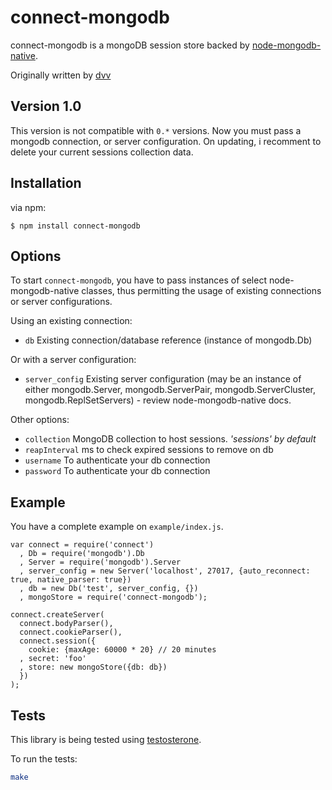 # connect-mongodb

connect-mongodb is a mongoDB session store backed by [node-mongodb-native](http://github.com/christkv/node-mongodb-native).

Originally written by [dvv](http://github.com/dvv)

## Version 1.0

This version is not compatible with `0.*` versions. Now you must pass a mongodb connection, or server configuration.
On updating, i recomment to delete your current sessions collection data.

## Installation

via npm:

    $ npm install connect-mongodb

## Options

To start `connect-mongodb`, you have to pass instances of select node-mongodb-native classes, thus permitting the usage of existing connections
or server configurations.

Using an existing connection:

  * `db` Existing connection/database reference (instance of mongodb.Db)

Or with a server configuration:

  * `server_config` Existing server configuration
                   (may be an instance of either mongodb.Server, mongodb.ServerPair, mongodb.ServerCluster, mongodb.ReplSetServers)
                   - review node-mongodb-native docs.

Other options:

  * `collection` MongoDB collection to host sessions. _'sessions' by default_
  * `reapInterval` ms to check expired sessions to remove on db
  * `username` To authenticate your db connection
  * `password` To authenticate your db connection

## Example

You have a complete example on `example/index.js`.

    var connect = require('connect')
      , Db = require('mongodb').Db
      , Server = require('mongodb').Server
      , server_config = new Server('localhost', 27017, {auto_reconnect: true, native_parser: true})
      , db = new Db('test', server_config, {})
      , mongoStore = require('connect-mongodb');

    connect.createServer(
      connect.bodyParser(),
      connect.cookieParser(),
      connect.session({
        cookie: {maxAge: 60000 * 20} // 20 minutes
      , secret: 'foo'
      , store: new mongoStore({db: db})
      })
    );

## Tests

This library is being tested using [testosterone](https://github.com/masylum/testosterone).

To run the tests:

``` bash
make
```
